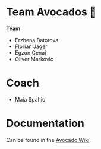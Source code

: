 # Team Avocados 🥑

**Team**
 * Erzhena Batorova
 * Florian Jäger 
 * Egzon Cenaj
 * Oliver Markovic

# Coach
  * Maja Spahic

# Documentation
Can be found in the [Avocado Wiki](https://github.com/DigiBP/Team-Avocados/wiki/Avocados-HR-Recruitment-Process).
